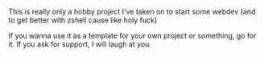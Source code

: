 This is really only a hobby project I've taken on to start some webdev (and to get better with zshell cause like holy fuck)


If you wanna use it as a template for your own project or something, go for it. If you ask for support, I will laugh at you.

